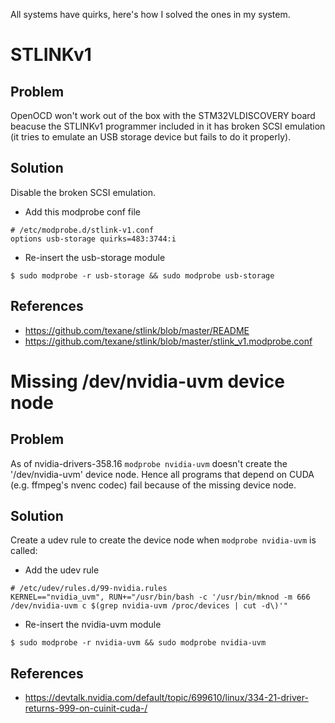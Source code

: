 All systems have quirks, here's how I solved the ones in my system.

# STLINKv1

## Problem

OpenOCD won't work out of the box with the STM32VLDISCOVERY board beacuse the STLINKv1 programmer
included in it has broken SCSI emulation (it tries to emulate an USB storage device but fails to do
it properly).

## Solution

Disable the broken SCSI emulation.

- Add this modprobe conf file

```
# /etc/modprobe.d/stlink-v1.conf
options usb-storage quirks=483:3744:i
```

- Re-insert the usb-storage module

```
$ sudo modprobe -r usb-storage && sudo modprobe usb-storage
```

## References

- https://github.com/texane/stlink/blob/master/README
- https://github.com/texane/stlink/blob/master/stlink_v1.modprobe.conf

# Missing /dev/nvidia-uvm device node

## Problem

As of nvidia-drivers-358.16 `modprobe nvidia-uvm` doesn't create the '/dev/nvidia-uvm' device node.
Hence all programs that depend on CUDA (e.g. ffmpeg's nvenc codec) fail because of the missing
device node.

## Solution

Create a udev rule to create the device node when `modprobe nvidia-uvm` is called:

- Add the udev rule

```
# /etc/udev/rules.d/99-nvidia.rules
KERNEL=="nvidia_uvm", RUN+="/usr/bin/bash -c '/usr/bin/mknod -m 666 /dev/nvidia-uvm c $(grep nvidia-uvm /proc/devices | cut -d\)'"
```

- Re-insert the nvidia-uvm module

```
$ sudo modprobe -r nvidia-uvm && sudo modprobe nvidia-uvm
```

## References

- https://devtalk.nvidia.com/default/topic/699610/linux/334-21-driver-returns-999-on-cuinit-cuda-/
